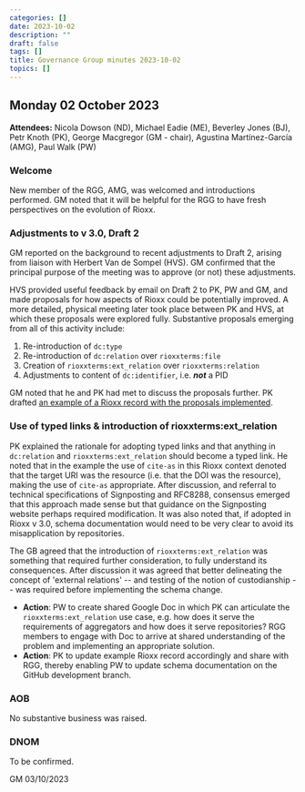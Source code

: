 ```yaml
---
categories: []
date: 2023-10-02
description: ""
draft: false
tags: []
title: Governance Group minutes 2023-10-02
topics: []
---
```


## Monday 02 October 2023

**Attendees:** Nicola Dowson (ND), Michael Eadie (ME), Beverley Jones (BJ), Petr Knoth (PK), George Macgregor (GM - chair), Agustina Martínez-García (AMG), Paul Walk (PW)

### Welcome

New member of the RGG, AMG, was welcomed and introductions performed. GM noted that it will be helpful for the RGG to have fresh perspectives on the evolution of Rioxx.

### Adjustments to v 3.0, Draft 2

GM reported on the background to recent adjustments to Draft 2, arising from liaison with Herbert Van de Sompel (HVS). GM confirmed that the principal purpose of the meeting was to approve (or not) these adjustments.

HVS provided useful feedback by email on Draft 2 to PK, PW and GM, and made proposals for how aspects of Rioxx could be potentially improved. A more detailed, physical meeting later took place between PK and HVS, at which these proposals were explored fully. Substantive proposals emerging from all of this activity include:

1. Re-introduction of `dc:type`
2. Re-introduction of `dc:relation` over `rioxxterms:file`
3. Creation of `rioxxterms:ext_relation` over `rioxxterms:relation`
4. Adjustments to content of `dc:identifier`, i.e. ***not*** a PID

GM noted that he and PK had met to discuss the proposals further. PK drafted [an example of a Rioxx record with the proposals implemented](https://github.com/geo-mac/Rioxx-development/blob/development/model/rioxx-schema-examples-september.md).

### Use of typed links & introduction of rioxxterms:ext_relation

PK explained the rationale for adopting typed links and that anything in `dc:relation` and `rioxxterms:ext_relation` should become a typed link. He noted that in the example the use of `cite-as` in this Rioxx context denoted that the target URI was the resource (i.e. that the DOI was the resource), making the use of `cite-as` appropriate. After discussion, and referral to technical specifications of Signposting and RFC8288, consensus emerged that this approach made sense but that guidance on the Signposting website perhaps required modification. It was also noted that, if adopted in Rioxx v 3.0, schema documentation would need to be very clear to avoid its misapplication by repositories.

The GB agreed that the introduction of `rioxxterms:ext_relation` was something that required further consideration, to fully understand its consequences. After discussion it was agreed that better delineating the concept of 'external relations' -- and testing of the notion of custodianship -- was required before implementing the schema change.

- **Action**: PW to create shared Google Doc in which PK can articulate the `rioxxterms:ext_relation` use case, e.g. how does it serve the requirements of aggregators and how does it serve repositories? RGG members to engage with Doc to arrive at shared understanding of the problem and implementing an appropriate solution.
- **Action**: PK to update example Rioxx record accordingly and share with RGG, thereby enabling PW to update schema documentation on the GitHub development branch.

### AOB

No substantive business was raised.

### DNOM

To be confirmed.

GM 03/10/2023
